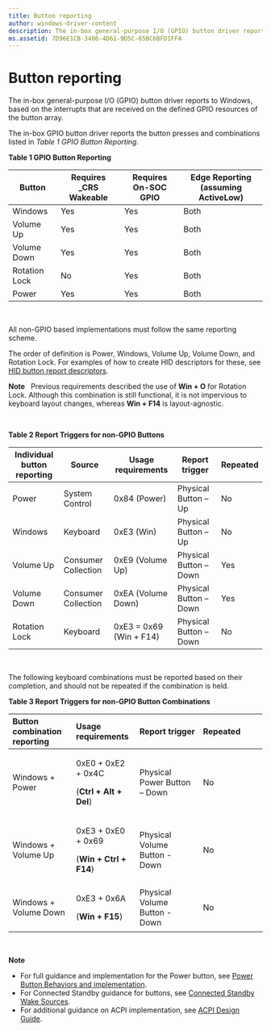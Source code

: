 ```yaml
---
title: Button reporting
author: windows-driver-content
description: The in-box general-purpose I/O (GPIO) button driver reports to Windows, based on the interrupts that are received on the defined GPIO resources of the button array.
ms.assetid: 7D96E1CB-3406-4D61-9D5C-65BC6BFD1FFA
---
```


# Button reporting


The in-box general-purpose I/O (GPIO) button driver reports to Windows, based on the interrupts that are received on the defined GPIO resources of the button array.

The in-box GPIO button driver reports the button presses and combinations listed in *Table 1 GPIO Button Reporting*.

**Table 1 GPIO Button Reporting**

| Button        | Requires \_CRS Wakeable | Requires On-SOC GPIO | Edge Reporting (assuming ActiveLow) |
|---------------|-------------------------|----------------------|-------------------------------------|
| Windows       | Yes                     | Yes                  | Both                                |
| Volume Up     | Yes                     | Yes                  | Both                                |
| Volume Down   | Yes                     | Yes                  | Both                                |
| Rotation Lock | No                      | Yes                  | Both                                |
| Power         | Yes                     | Yes                  | Both                                |

 

All non-GPIO based implementations must follow the same reporting scheme.

The order of definition is Power, Windows, Volume Up, Volume Down, and Rotation Lock. For examples of how to create HID descriptors for these, see [HID button report descriptors](hid-button-report-descriptors.md).

**Note**  
Previous requirements described the use of **Win + O** for Rotation Lock. Although this combination is still functional, it is not impervious to keyboard layout changes, whereas **Win + F14** is layout-agnostic.

 

**Table 2 Report Triggers for non-GPIO Buttons**

| Individual button reporting | Source              | Usage requirements      | Report trigger         | Repeated |
|-----------------------------|---------------------|-------------------------|------------------------|----------|
| Power                       | System Control      | 0x84 (Power)            | Physical Button – Up   | No       |
| Windows                     | Keyboard            | 0xE3 (Win)              | Physical Button – Up   | No       |
| Volume Up                   | Consumer Collection | 0xE9 (Volume Up)        | Physical Button – Down | Yes      |
| Volume Down                 | Consumer Collection | 0xEA (Volume Down)      | Physical Button – Down | Yes      |
| Rotation Lock               | Keyboard            | 0xE3 = 0x69 (Win + F14) | Physical Button – Down | No       |

 

The following keyboard combinations must be reported based on their completion, and should not be repeated if the combination is held.

**Table 3 Report Triggers for non-GPIO Button Combinations**

<table>
<colgroup>
<col width="25%" />
<col width="25%" />
<col width="25%" />
<col width="25%" />
</colgroup>
<thead>
<tr class="header">
<th align="left">Button combination reporting</th>
<th align="left">Usage requirements</th>
<th align="left">Report trigger</th>
<th align="left">Repeated</th>
</tr>
</thead>
<tbody>
<tr class="odd">
<td align="left">Windows + Power</td>
<td align="left"><p>0xE0 + 0xE2 + 0x4C</p>
<p>(<strong>Ctrl + Alt + Del</strong>)</p></td>
<td align="left">Physical Power Button – Down</td>
<td align="left">No</td>
</tr>
<tr class="even">
<td align="left">Windows + Volume Up</td>
<td align="left"><p>0xE3 + 0xE0 + 0x69</p>
<p>(<strong>Win + Ctrl + F14</strong>)</p></td>
<td align="left">Physical Volume Button - Down</td>
<td align="left">No</td>
</tr>
<tr class="odd">
<td align="left">Windows + Volume Down</td>
<td align="left"><p>0xE3 + 0x6A</p>
<p>(<strong>Win + F15</strong>)</p></td>
<td align="left">Physical Volume Button - Down</td>
<td align="left">No</td>
</tr>
</tbody>
</table>

 

**Note**  
-   For full guidance and implementation for the Power button, see [Power Button Behaviors and implementation](http://connect.microsoft.com/site1304/Downloads/DownloadDetails.aspx?DownloadID=47452).
-   For Connected Standby guidance for buttons, see [Connected Standby Wake Sources](http://connect.microsoft.com/site1304/Downloads/DownloadDetails.aspx?DownloadID=49891).
-   For additional guidance on ACPI implementation, see [ACPI Design Guide](http://connect.microsoft.com/site1304/Downloads/DownloadDetails.aspx?DownloadID=48755).

 

 

 





